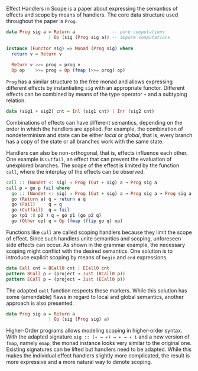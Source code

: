 Effect Handlers in Scope is a paper about expressing the semantics of effects and
scope by means of handlers. The core data structure used throughout the paper is
`Prog`.

```Haskell
data Prog sig a = Return a              -- pure computations 
                | Op (sig (Prog sig a)) -- impure computations
                
instance (Functor sig) => Monad (Prog sig) where
  return v = Return v
  
  Return v >>= prog = prog v
  Op op    >>= prog = Op (fmap (>>= prog) op)
```

`Prog` has a similar structure to the free monad and allows expressing different
effects by instantiating `sig` with an appropriate functor. Different effects
can be combined by means of the type operator `+` and a subtyping relation.

```Haskell
data (sig1 + sig2) cnt = Inl (sig1 cnt) | Inr (sig2 cnt)
```

Combinations of effects can have different semantics, depending on the order in which
the handlers are applied. For example, the combination of nondeterminism and state
can be either *local* or *global*, that is, every branch has a copy of the state or
all branches work with the same state.

Handlers can also be non-orthogonal, that is, effects influence each other. One example
is `Cutfail`, an effect that can prevent the evaluation of unexplored branches. The
scope of the effect is limited by the function `call`, where the interplay of the effects
can be observed.

```Haskell
call :: (Nondet <: sig) ⇒ Prog (Cut + sig) a → Prog sig a
call p = go p fail where
  go :: (Nondet <: sig) ⇒ Prog (Cut + sig) a → Prog sig a → Prog sig a
  go (Return a) q = return a q
  go (Fail)     q = q
  go (Cutfail)  q = fail
  go (p1 :8 p2 ) q = go p1 (go p2 q)
  go (Other op) q = Op (fmap (flip go q) op)
```

Functions like `call` are called scoping handlers because they limit the scope of effect.
Since such handlers unite semantics and scoping, unforeseen side effects can occur. As
shown in the grammar example, the necessary scoping might conflict with the desired
semantics. One solution is to introduce explicit scoping by means of `begin` and `end`
expressions.

```Haskell
data Call cnt = BCall0 cnt | ECall0 cnt
pattern BCall p ← (project → Just (BCall0 p))
pattern ECall p ← (project → Just (ECall0 p))
```

The adapted `call` function respects these markers. While this solution has some (amendable)
flaws in regard to local and global semantics, another approach is also presented.

```Haskell
data Prog sig a = Return a 
                | Op (sig (Prog sig) a)
```

Higher-Order programs allows modeling scoping in higher-order syntax. With the adapted
signature `sig :: (∗ → ∗) → ∗ → ∗ i` and a new version of `fmap`, namely `emap`, the
monad instance looks very similar to the original one. Existing signatures can be lifted
but handlers need to be adapted. While this makes the individual effect handlers slightly
more complicated, the result is more expressive and a more natural way to denote scoping.
